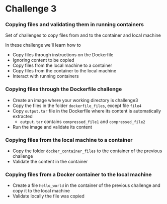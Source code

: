 # Challenge 3
### Copying files and validating them in running containers
Set of challenges to copy files from and to the container and local machine

In these challenge we'll learn how to
- Copy files through instructions on the Dockerfile
- Ignoring content to be copied
- Copy files from the local machine to a container
- Copy files from the container to the local machine
- Interact with running containers

### Copying files through the Dockerfile challenge
- Create an image where your working directory is challenge3
- Copy the files in the folder `dockerfile_files`, except file `file4`
- Copy `output.tar` file in the Dockerfile where its content is automatically extracted
  - `output.tar` contains `compressed_file1` and `compressed_file2` 
- Run the image and validate its content

### Copying files from the local machine to a container
- Copy the folder `docker_container_files` to the container of the previous challenge
- Validate the content in the container

### Copying files from a Docker container to the local machine
- Create a file `hello_world` in the container of the previous challenge and copy it to the local machine
- Validate locally the file was copied